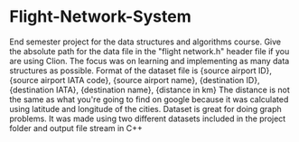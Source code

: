 # Flight-Network-System
End semester project for the data structures and algorithms course.
Give the absolute path for the data file in the "flight network.h" header file if you are using Clion.
The focus was on learning and implementing as many data structures as possible.
Format of the dataset file is {source airport ID},{source airport IATA code}, {source airport name}, {destination ID}, {destination IATA}, {destination name}, {distance in km}
The distance is not the same as what you're going to find on google because it was calculated using latitude and longitude of the cities.
Dataset is great for doing graph problems. It was made using two different datasets included in the project folder and output file stream in C++
